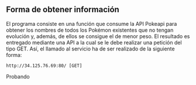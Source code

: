 ## Forma de obtener información

El programa consiste en una función que consume la API Pokeapi para obtener los nombres de todos los Pokémon existentes que no tengan evolución y, además, de ellos se consigue el de menor peso. El resultado es entregado mediante una API a la cual se le debe realizar una petición del tipo GET. Así, el llamado al servicio ha de ser realizado de la siguiente forma:
```
http://34.125.76.69:80/ [GET]
```

Probando
